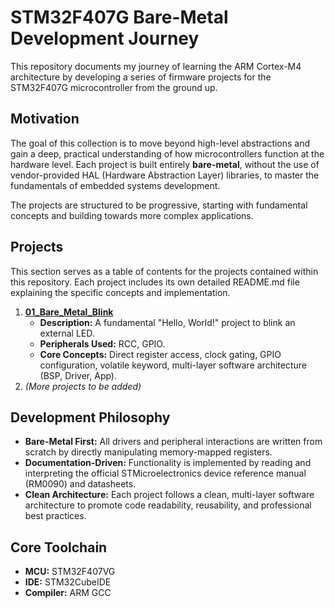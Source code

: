 # **STM32F407G Bare-Metal Development Journey**

This repository documents my journey of learning the ARM Cortex-M4 architecture by developing a series of firmware projects for the STM32F407G microcontroller from the ground up.

## **Motivation**

The goal of this collection is to move beyond high-level abstractions and gain a deep, practical understanding of how microcontrollers function at the hardware level. Each project is built entirely **bare-metal**, without the use of vendor-provided HAL (Hardware Abstraction Layer) libraries, to master the fundamentals of embedded systems development.

The projects are structured to be progressive, starting with fundamental concepts and building towards more complex applications.

## **Projects**

This section serves as a table of contents for the projects contained within this repository. Each project includes its own detailed README.md file explaining the specific concepts and implementation.

1. [**01\_Bare\_Metal\_Blink**](https://github.com/snapat/STM32F407G-Projects/tree/main/01-BareMetalBlink)  
   * **Description:** A fundamental "Hello, World\!" project to blink an external LED.  
   * **Peripherals Used:** RCC, GPIO.  
   * **Core Concepts:** Direct register access, clock gating, GPIO configuration, volatile keyword, multi-layer software architecture (BSP, Driver, App).  
2. *(More projects to be added)*

## **Development Philosophy**

* **Bare-Metal First:** All drivers and peripheral interactions are written from scratch by directly manipulating memory-mapped registers.  
* **Documentation-Driven:** Functionality is implemented by reading and interpreting the official STMicroelectronics device reference manual (RM0090) and datasheets.  
* **Clean Architecture:** Each project follows a clean, multi-layer software architecture to promote code readability, reusability, and professional best practices.

## **Core Toolchain**

* **MCU:** STM32F407VG  
* **IDE:** STM32CubeIDE  
* **Compiler:** ARM GCC
